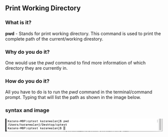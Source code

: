 ## Print Working Directory

### What is it?
**pwd** - Stands for print working directory. This command is used to print the complete path of the current/working direstory. 
### Why do you do it?
One would use the *pwd* command to find more information of which directory they are currently in. 
### How do you do it?
All you have to do is to run the *pwd* command in the terminal/command prompt. Typing that will list the path as shown in the image below.
### syntax and image
![PWD Example](https://github.com/enforcer20/KVKRepo/blob/master/VI_image/pwdimage.png)